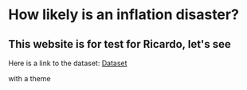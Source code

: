 # How likely is an inflation disaster?


## This website is for test for Ricardo, let's see

Here is a link to the dataset: [Dataset](figure6us.csv)

with a theme

